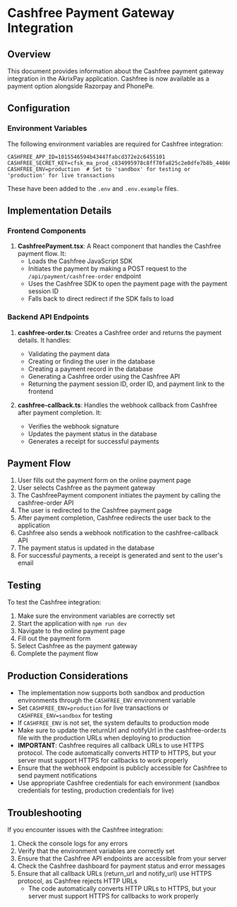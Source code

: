 # Cashfree Payment Gateway Integration

## Overview

This document provides information about the Cashfree payment gateway integration in the AkrixPay application. Cashfree is now available as a payment option alongside Razorpay and PhonePe.

## Configuration

### Environment Variables

The following environment variables are required for Cashfree integration:

```
CASHFREE_APP_ID=1015546594b43447fabcd372e2c6455101
CASHFREE_SECRET_KEY=cfsk_ma_prod_c834995978c8ff70fa825c2e0dfe7b8b_44866fab
CASHFREE_ENV=production  # Set to 'sandbox' for testing or 'production' for live transactions
```

These have been added to the `.env` and `.env.example` files.

## Implementation Details

### Frontend Components

1. **CashfreePayment.tsx**: A React component that handles the Cashfree payment flow. It:
   - Loads the Cashfree JavaScript SDK
   - Initiates the payment by making a POST request to the `/api/payment/cashfree-order` endpoint
   - Uses the Cashfree SDK to open the payment page with the payment session ID
   - Falls back to direct redirect if the SDK fails to load

### Backend API Endpoints

1. **cashfree-order.ts**: Creates a Cashfree order and returns the payment details. It handles:
   - Validating the payment data
   - Creating or finding the user in the database
   - Creating a payment record in the database
   - Generating a Cashfree order using the Cashfree API
   - Returning the payment session ID, order ID, and payment link to the frontend

2. **cashfree-callback.ts**: Handles the webhook callback from Cashfree after payment completion. It:
   - Verifies the webhook signature
   - Updates the payment status in the database
   - Generates a receipt for successful payments

## Payment Flow

1. User fills out the payment form on the online payment page
2. User selects Cashfree as the payment gateway
3. The CashfreePayment component initiates the payment by calling the cashfree-order API
4. The user is redirected to the Cashfree payment page
5. After payment completion, Cashfree redirects the user back to the application
6. Cashfree also sends a webhook notification to the cashfree-callback API
7. The payment status is updated in the database
8. For successful payments, a receipt is generated and sent to the user's email

## Testing

To test the Cashfree integration:

1. Make sure the environment variables are correctly set
2. Start the application with `npm run dev`
3. Navigate to the online payment page
4. Fill out the payment form
5. Select Cashfree as the payment gateway
6. Complete the payment flow

## Production Considerations

- The implementation now supports both sandbox and production environments through the `CASHFREE_ENV` environment variable
- Set `CASHFREE_ENV=production` for live transactions or `CASHFREE_ENV=sandbox` for testing
- If `CASHFREE_ENV` is not set, the system defaults to production mode
- Make sure to update the returnUrl and notifyUrl in the cashfree-order.ts file with the production URLs when deploying to production
- **IMPORTANT**: Cashfree requires all callback URLs to use HTTPS protocol. The code automatically converts HTTP to HTTPS, but your server must support HTTPS for callbacks to work properly
- Ensure that the webhook endpoint is publicly accessible for Cashfree to send payment notifications
- Use appropriate Cashfree credentials for each environment (sandbox credentials for testing, production credentials for live)

## Troubleshooting

If you encounter issues with the Cashfree integration:

1. Check the console logs for any errors
2. Verify that the environment variables are correctly set
3. Ensure that the Cashfree API endpoints are accessible from your server
4. Check the Cashfree dashboard for payment status and error messages
5. Ensure that all callback URLs (return_url and notify_url) use HTTPS protocol, as Cashfree rejects HTTP URLs
   - The code automatically converts HTTP URLs to HTTPS, but your server must support HTTPS for callbacks to work properly